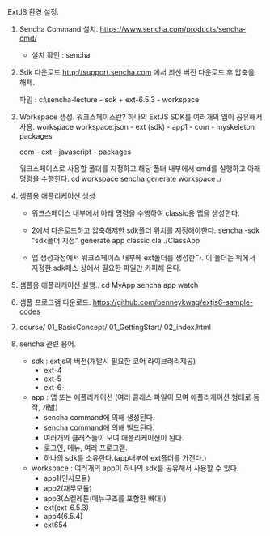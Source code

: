 ExtJS 환경 설정.

1. Sencha Command 설치.
    https://www.sencha.com/products/sencha-cmd/
    - 설치 확인 : sencha

2. Sdk 다운로드
    http://support.sencha.com 에서 최신 버전 다운로드 후 압축을 해제.
    
    파일 : c:\sencha-lecture
                - sdk 
                    + ext-6.5.3
                - workspace                

3. Workspace 생성.
    워크스페이스란? 하나의 ExtJS SDK를 여러개의 앱이 공유해서 사용.
    workspace 
        workspace.json
        - ext (sdk)
        - app1 
        - com
        - myskeleton
        packages

    com
        - ext
        - javascript
        - packages
        
    워크스페이스로 사용할 폴더를 지정하고 해당 폴더 내부에서 cmd를 실행하고 아래 명령을 수행한다.
    cd workspace 
        sencha generate workspace ./

4. 샘플용 애플리케이션 생성
    - 워크스페이스 내부에서 아래 명령을 수행하여 classic용 앱을 생성한다.
    - 2에서 다운로드하고 압축해제한 sdk폴더 위치를 지정해야한다.
    sencha -sdk "sdk폴더 지정" generate app classic cla ./ClassApp

    - 앱 생성과정에서 워크스페이스 내부에 ext폴더를 생성한다. 이 폴더는 위에서 지정한
    sdk패스 상에서 필요한 파일만 카피해 온다.

5. 샘플용 애플리케이션 실행..
    cd MyApp
        sencha app watch

6. 샘플 프로그램 다운로드.
https://github.com/benneykwag/extjs6-sample-codes

7. course/
    01_BasicConcept/
        01_GettingStart/
            02_index.html
            

8. sencha 관련 용어.
    - sdk : extjs의 버전(개발시 필요한 코어 라이브러리제공)
        - ext-4
        - ext-5
        - ext-6
    - app : 앱 또는 애플리케이션 (여러 클래스 파일이 모여 애플리케이션 형태로 동작, 개발)
        - sencha command에 의해 생성된다.
        - sencha command에 의해 빌드된다.
        - 여러개의 클래스들이 모여 애플리케이션이 된다.
        - 로그인, 메뉴, 여러 프로그램. 
        - 하나의 sdk를 소유한다.(app내부에 ext폴더를 가진다.)          
    - workspace : 여러개의 app이 하나의 sdk를 공유해서 사용할 수 있다.
        - app1(인사모듈)
        - app2(재무모듈)
        - app3(스켈레톤(메뉴구조를 포함한 뼈대))
        - ext(ext-6.5.3)
        - app4(6.5.4)
        - ext654
            
        